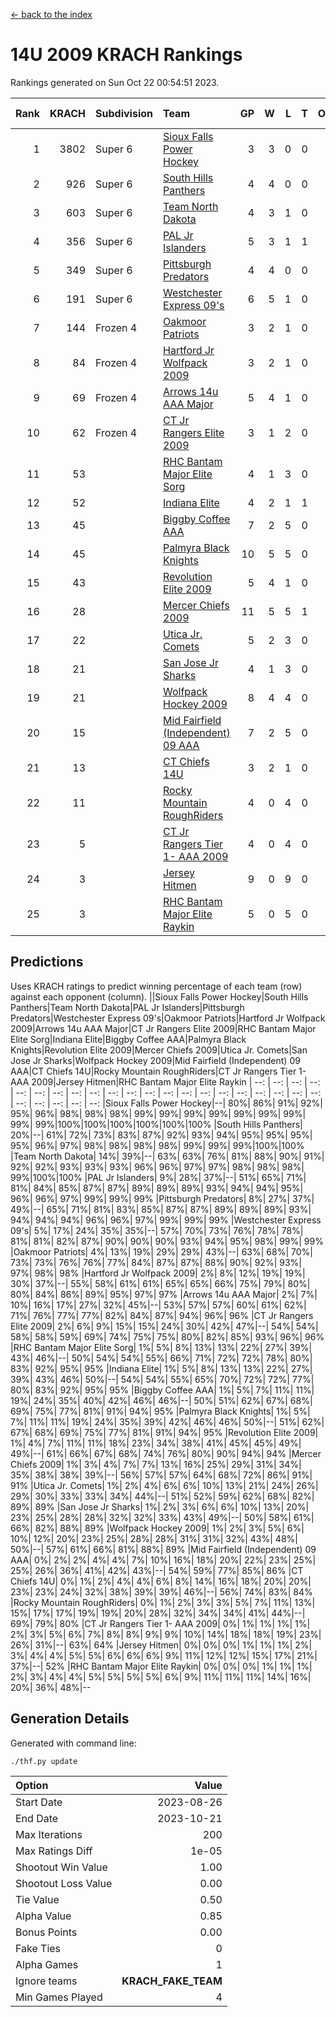 [<- back to the index](readme.md)
# 14U 2009 KRACH Rankings
Rankings generated on Sun Oct 22 00:54:51 2023.

Rank|KRACH|Subdivision|Team|GP|W|L|T|OTW|OTL|SoS|Exp Wins|Win Diff
---:|---:|:---|:---|---:|---:|---:|---:|---:|---:|---:|---:|---:
1|3802|Super 6|[Sioux Falls Power Hockey](https://gamesheetstats.com/seasons/3664/teams/140999/schedule)|3|3|0|0|0|0|166|3.8|-0.0
2|926|Super 6|[South Hills Panthers](https://gamesheetstats.com/seasons/3664/teams/160166/schedule)|4|4|0|0|0|0|29|4.9|0.0
3|603|Super 6|[Team North Dakota](https://gamesheetstats.com/seasons/3664/teams/141001/schedule)|4|3|1|0|0|0|801|3.8|-0.0
4|356|Super 6|[PAL Jr Islanders](https://gamesheetstats.com/seasons/3664/teams/140990/schedule)|5|3|1|1|0|0|408|4.4|0.0
5|349|Super 6|[Pittsburgh Predators](https://gamesheetstats.com/seasons/3664/teams/140995/schedule)|4|4|0|0|0|0|11|4.9|0.0
6|191|Super 6|[Westchester Express 09's](https://gamesheetstats.com/seasons/3664/teams/140992/schedule)|6|5|1|0|0|1|42|5.9|0.0
7|144|Frozen 4|[Oakmoor Patriots](https://gamesheetstats.com/seasons/3664/teams/141002/schedule)|3|2|1|0|1|0|166|2.8|-0.0
8|84|Frozen 4|[Hartford Jr Wolfpack 2009](https://gamesheetstats.com/seasons/3664/teams/140979/schedule)|3|2|1|0|0|0|59|2.9|0.0
9|69|Frozen 4|[Arrows 14u AAA Major](https://gamesheetstats.com/seasons/3664/teams/140993/schedule)|5|4|1|0|0|0|37|4.9|0.0
10|62|Frozen 4|[CT Jr Rangers Elite 2009](https://gamesheetstats.com/seasons/3664/teams/140980/schedule)|3|1|2|0|1|0|151|1.9|0.0
11|53||[RHC Bantam Major Elite Sorg](https://gamesheetstats.com/seasons/3664/teams/140985/schedule)|4|1|3|0|0|0|194|1.9|0.0
12|52||[Indiana Elite](https://gamesheetstats.com/seasons/3664/teams/144344/schedule)|4|2|1|1|0|0|29|3.4|0.0
13|45||[Biggby Coffee AAA](https://gamesheetstats.com/seasons/3664/teams/144343/schedule)|7|2|5|0|0|1|701|2.8|-0.0
14|45||[Palmyra Black Knights](https://gamesheetstats.com/seasons/3664/teams/140997/schedule)|10|5|5|0|0|0|209|5.9|0.0
15|43||[Revolution Elite 2009](https://gamesheetstats.com/seasons/3664/teams/140996/schedule)|5|4|1|0|0|0|12|4.9|0.0
16|28||[Mercer Chiefs 2009](https://gamesheetstats.com/seasons/3664/teams/140987/schedule)|11|5|5|1|1|0|102|6.4|0.0
17|22||[Utica Jr. Comets](https://gamesheetstats.com/seasons/3664/teams/140994/schedule)|5|2|3|0|0|0|125|2.9|0.0
18|21||[San Jose Jr Sharks](https://gamesheetstats.com/seasons/3664/teams/141003/schedule)|4|1|3|0|0|0|211|1.9|0.0
19|21||[Wolfpack Hockey 2009](https://gamesheetstats.com/seasons/3664/teams/140986/schedule)|8|4|4|0|0|1|30|4.9|0.0
20|15||[Mid Fairfield (Independent) 09 AAA](https://gamesheetstats.com/seasons/3664/teams/140981/schedule)|7|2|5|0|0|0|52|2.9|0.0
21|13||[CT Chiefs 14U](https://gamesheetstats.com/seasons/3664/teams/140982/schedule)|3|2|1|0|0|0|6|2.9|0.0
22|11||[Rocky Mountain RoughRiders](https://gamesheetstats.com/seasons/3664/teams/144346/schedule)|4|0|4|0|0|0|930|0.8|-0.0
23|5||[CT Jr Rangers Tier 1- AAA 2009](https://gamesheetstats.com/seasons/3664/teams/140983/schedule)|4|0|4|0|0|0|45|0.9|0.0
24|3||[Jersey Hitmen](https://gamesheetstats.com/seasons/3664/teams/140988/schedule)|9|0|9|0|0|0|110|0.9|0.0
25|3||[RHC Bantam Major Elite Raykin](https://gamesheetstats.com/seasons/3664/teams/140989/schedule)|5|0|5|0|0|0|28|0.9|0.0

## Predictions
Uses KRACH ratings to predict winning percentage of each team (row) against each opponent (column).
||Sioux Falls Power Hockey|South Hills Panthers|Team North Dakota|PAL Jr Islanders|Pittsburgh Predators|Westchester Express 09's|Oakmoor Patriots|Hartford Jr Wolfpack 2009|Arrows 14u AAA Major|CT Jr Rangers Elite 2009|RHC Bantam Major Elite Sorg|Indiana Elite|Biggby Coffee AAA|Palmyra Black Knights|Revolution Elite 2009|Mercer Chiefs 2009|Utica Jr. Comets|San Jose Jr Sharks|Wolfpack Hockey 2009|Mid Fairfield (Independent) 09 AAA|CT Chiefs 14U|Rocky Mountain RoughRiders|CT Jr Rangers Tier 1- AAA 2009|Jersey Hitmen|RHC Bantam Major Elite Raykin
| --: | --: | --: | --: | --: | --: | --: | --: | --: | --: | --: | --: | --: | --: | --: | --: | --: | --: | --: | --: | --: | --: | --: | --: | --: | --: 
|Sioux Falls Power Hockey|--| 80%| 86%| 91%| 92%| 95%| 96%| 98%| 98%| 98%| 99%| 99%| 99%| 99%| 99%| 99%| 99%| 99%| 99%|100%|100%|100%|100%|100%|100%
|South Hills Panthers| 20%|--| 61%| 72%| 73%| 83%| 87%| 92%| 93%| 94%| 95%| 95%| 95%| 95%| 96%| 97%| 98%| 98%| 98%| 98%| 99%| 99%| 99%|100%|100%
|Team North Dakota| 14%| 39%|--| 63%| 63%| 76%| 81%| 88%| 90%| 91%| 92%| 92%| 93%| 93%| 93%| 96%| 96%| 97%| 97%| 98%| 98%| 98%| 99%|100%|100%
|PAL Jr Islanders|  9%| 28%| 37%|--| 51%| 65%| 71%| 81%| 84%| 85%| 87%| 87%| 89%| 89%| 89%| 93%| 94%| 94%| 95%| 96%| 96%| 97%| 99%| 99%| 99%
|Pittsburgh Predators|  8%| 27%| 37%| 49%|--| 65%| 71%| 81%| 83%| 85%| 87%| 87%| 89%| 89%| 89%| 93%| 94%| 94%| 94%| 96%| 96%| 97%| 99%| 99%| 99%
|Westchester Express 09's|  5%| 17%| 24%| 35%| 35%|--| 57%| 70%| 73%| 76%| 78%| 78%| 81%| 81%| 82%| 87%| 90%| 90%| 90%| 93%| 94%| 95%| 98%| 99%| 99%
|Oakmoor Patriots|  4%| 13%| 19%| 29%| 29%| 43%|--| 63%| 68%| 70%| 73%| 73%| 76%| 76%| 77%| 84%| 87%| 87%| 88%| 90%| 92%| 93%| 97%| 98%| 98%
|Hartford Jr Wolfpack 2009|  2%|  8%| 12%| 19%| 19%| 30%| 37%|--| 55%| 58%| 61%| 61%| 65%| 65%| 66%| 75%| 79%| 80%| 80%| 84%| 86%| 89%| 95%| 97%| 97%
|Arrows 14u AAA Major|  2%|  7%| 10%| 16%| 17%| 27%| 32%| 45%|--| 53%| 57%| 57%| 60%| 61%| 62%| 71%| 76%| 77%| 77%| 82%| 84%| 87%| 94%| 96%| 96%
|CT Jr Rangers Elite 2009|  2%|  6%|  9%| 15%| 15%| 24%| 30%| 42%| 47%|--| 54%| 54%| 58%| 58%| 59%| 69%| 74%| 75%| 75%| 80%| 82%| 85%| 93%| 96%| 96%
|RHC Bantam Major Elite Sorg|  1%|  5%|  8%| 13%| 13%| 22%| 27%| 39%| 43%| 46%|--| 50%| 54%| 54%| 55%| 66%| 71%| 72%| 72%| 78%| 80%| 83%| 92%| 95%| 95%
|Indiana Elite|  1%|  5%|  8%| 13%| 13%| 22%| 27%| 39%| 43%| 46%| 50%|--| 54%| 54%| 55%| 65%| 70%| 72%| 72%| 77%| 80%| 83%| 92%| 95%| 95%
|Biggby Coffee AAA|  1%|  5%|  7%| 11%| 11%| 19%| 24%| 35%| 40%| 42%| 46%| 46%|--| 50%| 51%| 62%| 67%| 68%| 69%| 75%| 77%| 81%| 91%| 94%| 95%
|Palmyra Black Knights|  1%|  5%|  7%| 11%| 11%| 19%| 24%| 35%| 39%| 42%| 46%| 46%| 50%|--| 51%| 62%| 67%| 68%| 69%| 75%| 77%| 81%| 91%| 94%| 95%
|Revolution Elite 2009|  1%|  4%|  7%| 11%| 11%| 18%| 23%| 34%| 38%| 41%| 45%| 45%| 49%| 49%|--| 61%| 66%| 67%| 68%| 74%| 76%| 80%| 90%| 94%| 94%
|Mercer Chiefs 2009|  1%|  3%|  4%|  7%|  7%| 13%| 16%| 25%| 29%| 31%| 34%| 35%| 38%| 38%| 39%|--| 56%| 57%| 57%| 64%| 68%| 72%| 86%| 91%| 91%
|Utica Jr. Comets|  1%|  2%|  4%|  6%|  6%| 10%| 13%| 21%| 24%| 26%| 29%| 30%| 33%| 33%| 34%| 44%|--| 51%| 52%| 59%| 62%| 68%| 82%| 89%| 89%
|San Jose Jr Sharks|  1%|  2%|  3%|  6%|  6%| 10%| 13%| 20%| 23%| 25%| 28%| 28%| 32%| 32%| 33%| 43%| 49%|--| 50%| 58%| 61%| 66%| 82%| 88%| 89%
|Wolfpack Hockey 2009|  1%|  2%|  3%|  5%|  6%| 10%| 12%| 20%| 23%| 25%| 28%| 28%| 31%| 31%| 32%| 43%| 48%| 50%|--| 57%| 61%| 66%| 81%| 88%| 89%
|Mid Fairfield (Independent) 09 AAA|  0%|  2%|  2%|  4%|  4%|  7%| 10%| 16%| 18%| 20%| 22%| 23%| 25%| 25%| 26%| 36%| 41%| 42%| 43%|--| 54%| 59%| 77%| 85%| 86%
|CT Chiefs 14U|  0%|  1%|  2%|  4%|  4%|  6%|  8%| 14%| 16%| 18%| 20%| 20%| 23%| 23%| 24%| 32%| 38%| 39%| 39%| 46%|--| 56%| 74%| 83%| 84%
|Rocky Mountain RoughRiders|  0%|  1%|  2%|  3%|  3%|  5%|  7%| 11%| 13%| 15%| 17%| 17%| 19%| 19%| 20%| 28%| 32%| 34%| 34%| 41%| 44%|--| 69%| 79%| 80%
|CT Jr Rangers Tier 1- AAA 2009|  0%|  1%|  1%|  1%|  1%|  2%|  3%|  5%|  6%|  7%|  8%|  8%|  9%|  9%| 10%| 14%| 18%| 18%| 19%| 23%| 26%| 31%|--| 63%| 64%
|Jersey Hitmen|  0%|  0%|  0%|  1%|  1%|  1%|  2%|  3%|  4%|  4%|  5%|  5%|  6%|  6%|  6%|  9%| 11%| 12%| 12%| 15%| 17%| 21%| 37%|--| 52%
|RHC Bantam Major Elite Raykin|  0%|  0%|  0%|  1%|  1%|  1%|  2%|  3%|  4%|  4%|  5%|  5%|  5%|  5%|  6%|  9%| 11%| 11%| 11%| 14%| 16%| 20%| 36%| 48%|--

## Generation Details

Generated with command line:
```
./thf.py update
```

| Option | Value |
| :----- | ----: |
| Start Date | 2023-08-26 |
| End Date | 2023-10-21 |
| Max Iterations | 200 |
| Max Ratings Diff | 1e-05 |
| Shootout Win Value | 1.00 |
| Shootout Loss Value | 0.00 |
| Tie Value | 0.50 |
| Alpha Value | 0.85 |
| Bonus Points | 0.00 |
| Fake Ties | 0 |
| Alpha Games | 1 |
| Ignore teams | __KRACH_FAKE_TEAM__ |
| Min Games Played | 4 |

